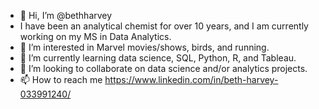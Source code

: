 - 👋 Hi, I’m @bethharvey
- I have been an analytical chemist for over 10 years, and I am currently working on my MS in Data Analytics. 
- 👀 I’m interested in Marvel movies/shows, birds, and running.
- 🌱 I’m currently learning data science, SQL, Python, R, and Tableau.
- 💞️ I’m looking to collaborate on data science and/or analytics projects.
- 📫 How to reach me https://www.linkedin.com/in/beth-harvey-033991240/

